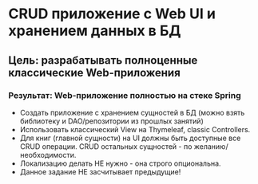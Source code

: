 # CRUD приложение с Web UI и хранением данных в БД

## Цель: разрабатывать полноценные классические Web-приложения
### Результат: Web-приложение полностью на стеке Spring

* Создать приложение с хранением сущностей в БД (можно взять библиотеку и DAO/репозитории из прошлых занятий)
* Использовать классический View на Thymeleaf, classic Controllers.
* Для книг (главной сущности) на UI должны быть доступные все CRUD операции. CRUD остальных сущностей - по желанию/необходимости.
* Локализацию делать НЕ нужно - она строго опциональна.
* Данное задание НЕ засчитывает предыдущие!
